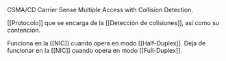 CSMA/CD
Carrier Sense Multiple Access with Collision Detection.

[[Protocolo]] que se encarga de la [[Detección de colisiones]], así como su contención.

Funciona en la [[NIC]] cuando opera en modo [[Half-Duplex]]. Deja de funcionar en la [[NIC]] cuando opera en modo [[Full-Duplex]].




